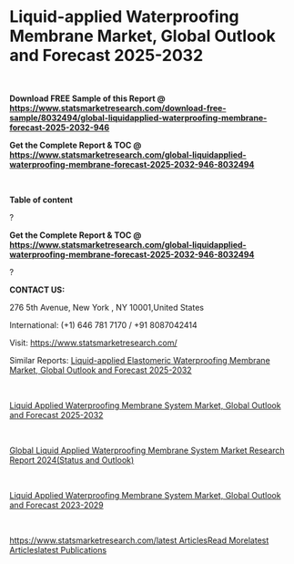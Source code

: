 <h1>Liquid-applied Waterproofing Membrane Market, Global Outlook and Forecast 2025-2032</h1><br/><p><strong>Download FREE Sample of this Report @ <a href="https://www.statsmarketresearch.com/download-free-sample/8032494/global-liquidapplied-waterproofing-membrane-forecast-2025-2032-946">https://www.statsmarketresearch.com/download-free-sample/8032494/global-liquidapplied-waterproofing-membrane-forecast-2025-2032-946</a></strong></p>
 
 
 
 <div><b>Get the Complete Report & TOC @ <a href="https://www.statsmarketresearch.com/global-liquidapplied-waterproofing-membrane-forecast-2025-2032-946-8032494">https://www.statsmarketresearch.com/global-liquidapplied-waterproofing-membrane-forecast-2025-2032-946-8032494</a></b></div>
 
 
 
 <p><br />
 
 <b>Table of content</b></p>
 
 
 
 <p>? </p>
 
 
 
 <div><b>Get the Complete Report & TOC @ <a href="https://www.statsmarketresearch.com/global-liquidapplied-waterproofing-membrane-forecast-2025-2032-946-8032494">https://www.statsmarketresearch.com/global-liquidapplied-waterproofing-membrane-forecast-2025-2032-946-8032494</a></b></div>
 
 
 
 <p>? </p>
 
 
 
 <p><b>CONTACT US:</b><br />
 
 276 5th Avenue, New York , NY 10001,United States<br />
 
 International: (+1) 646 781 7170 / +91 8087042414<br />
 
 Visit: <a href="https://www.statsmarketresearch.com/">https://www.statsmarketresearch.com/</a><br />
 
 Similar Reports: <a href="https://www.statsmarketresearch.com/global-liquidapplied-waterproofing-membrane-forecast-2025-2032-946-8032494">Liquid-applied Elastomeric Waterproofing Membrane Market, Global Outlook and Forecast 2025-2032</a><br />
 
 <br />
 
 <a href="https://www.statsmarketresearch.com/global-liquidapplied-waterproofing-membrane-forecast-2025-2032-946-8032494">Liquid Applied Waterproofing Membrane System Market, Global Outlook and Forecast 2025-2032</a><br />
 
 <br />
 
 <a href="https://www.statsmarketresearch.com/global-liquidapplied-waterproofing-membrane-forecast-2025-2032-946-8032494">Global Liquid Applied Waterproofing Membrane System Market Research Report 2024(Status and Outlook)</a><br />
 
 <br />
 
 <a href="https://www.statsmarketresearch.com/global-liquidapplied-waterproofing-membrane-forecast-2025-2032-946-8032494">Liquid Applied Waterproofing Membrane System Market, Global Outlook and Forecast 2023-2029</a><br />
 
 <br />
 
 <a href="https://gyeongbokgung.com">https://www.statsmarketresearch.com/</a><a href="https://hallyeomaritime.com">latest Articles</a><a href="https://jingwansa.com">Read More</a><a href="https://nguoiviet.jp/">latest Articles</a><a href="https://www.intelmarketresearch.com/">latest Publications</a></p>